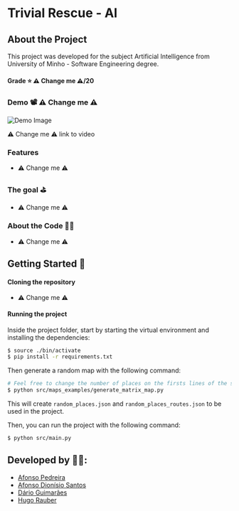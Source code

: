 # Trivial Rescue - AI

## About the Project

This project was developed for the subject Artificial Intelligence from University of Minho - Software Engineering degree.

#### Grade ⭐️ ⚠️ Change me ⚠️/20

### Demo 📽️ ⚠️ Change me ⚠️

![Demo Image](./readme/_.png)

⚠️ Change me ⚠️ link to video

### Features

* ⚠️ Change me ⚠️ 

### The goal ⛳️

* ⚠️ Change me ⚠️ 

### About the Code 🧑‍💻

* ⚠️ Change me ⚠️ 

## Getting Started 🚀

#### Cloning the repository

* ⚠️ Change me ⚠️ 

#### Running the project

Inside the project folder, start by starting the virtual environment and installing the dependencies:

```bash
$ source ./bin/activate
$ pip install -r requirements.txt
```

Then generate a random map with the following command:

```bash
# Feel free to change the number of places on the firsts lines of the script
$ python src/maps_examples/generate_matrix_map.py
```


This will create `random_places.json` and `random_places_routes.json` to be used in the project.

Then, you can run the project with the following command:

```bash
$ python src/main.py
```


## Developed by 🧑‍💻:

- [Afonso Pedreira](https://github.com/afooonso)
- [Afonso Dionísio Santos](https://github.com/Afonso-santos)
- [Dário Guimarães](https://github.com/darguima)
- [Hugo Rauber](https://github.com/HugoLRauber)


